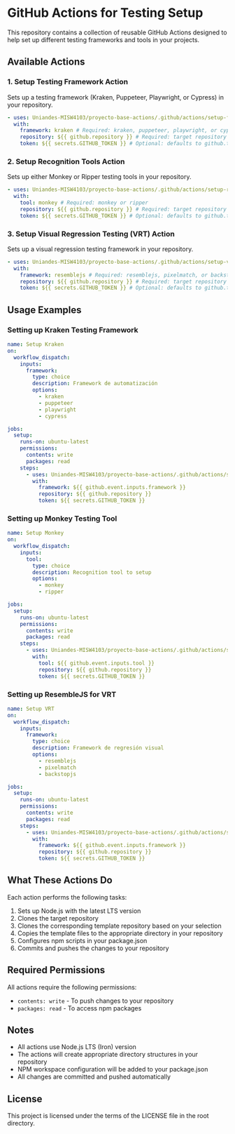 # GitHub Actions for Testing Setup

This repository contains a collection of reusable GitHub Actions designed to help set up different testing frameworks and tools in your projects.

## Available Actions

### 1. Setup Testing Framework Action

Sets up a testing framework (Kraken, Puppeteer, Playwright, or Cypress) in your repository.

```yaml
- uses: Uniandes-MISW4103/proyecto-base-actions/.github/actions/setup-framework@main
  with:
    framework: kraken # Required: kraken, puppeteer, playwright, or cypress
    repository: ${{ github.repository }} # Required: target repository
    token: ${{ secrets.GITHUB_TOKEN }} # Optional: defaults to github.token
```

### 2. Setup Recognition Tools Action

Sets up either Monkey or Ripper testing tools in your repository.

```yaml
- uses: Uniandes-MISW4103/proyecto-base-actions/.github/actions/setup-reconocimiento@main
  with:
    tool: monkey # Required: monkey or ripper
    repository: ${{ github.repository }} # Required: target repository
    token: ${{ secrets.GITHUB_TOKEN }} # Optional: defaults to github.token
```

### 3. Setup Visual Regression Testing (VRT) Action

Sets up a visual regression testing framework in your repository.

```yaml
- uses: Uniandes-MISW4103/proyecto-base-actions/.github/actions/setup-vrt@main
  with:
    framework: resemblejs # Required: resemblejs, pixelmatch, or backstopjs
    repository: ${{ github.repository }} # Required: target repository
    token: ${{ secrets.GITHUB_TOKEN }} # Optional: defaults to github.token
```

## Usage Examples

### Setting up Kraken Testing Framework

```yaml
name: Setup Kraken
on:
  workflow_dispatch:
    inputs:
      framework:
        type: choice
        description: Framework de automatización
        options:
          - kraken
          - puppeteer
          - playwright
          - cypress

jobs:
  setup:
    runs-on: ubuntu-latest
    permissions:
      contents: write
      packages: read
    steps:
      - uses: Uniandes-MISW4103/proyecto-base-actions/.github/actions/setup-framework@main
        with:
          framework: ${{ github.event.inputs.framework }}
          repository: ${{ github.repository }}
          token: ${{ secrets.GITHUB_TOKEN }}
```

### Setting up Monkey Testing Tool

```yaml
name: Setup Monkey
on:
  workflow_dispatch:
    inputs:
      tool:
        type: choice
        description: Recognition tool to setup
        options:
          - monkey
          - ripper

jobs:
  setup:
    runs-on: ubuntu-latest
    permissions:
      contents: write
      packages: read
    steps:
      - uses: Uniandes-MISW4103/proyecto-base-actions/.github/actions/setup-reconocimiento@main
        with:
          tool: ${{ github.event.inputs.tool }}
          repository: ${{ github.repository }}
          token: ${{ secrets.GITHUB_TOKEN }}
```

### Setting up ResembleJS for VRT

```yaml
name: Setup VRT
on:
  workflow_dispatch:
    inputs:
      framework:
        type: choice
        description: Framework de regresión visual
        options:
          - resemblejs
          - pixelmatch
          - backstopjs

jobs:
  setup:
    runs-on: ubuntu-latest
    permissions:
      contents: write
      packages: read
    steps:
      - uses: Uniandes-MISW4103/proyecto-base-actions/.github/actions/setup-vrt@main
        with:
          framework: ${{ github.event.inputs.framework }}
          repository: ${{ github.repository }}
          token: ${{ secrets.GITHUB_TOKEN }}
```

## What These Actions Do

Each action performs the following tasks:

1. Sets up Node.js with the latest LTS version
2. Clones the target repository
3. Clones the corresponding template repository based on your selection
4. Copies the template files to the appropriate directory in your repository
5. Configures npm scripts in your package.json
6. Commits and pushes the changes to your repository

## Required Permissions

All actions require the following permissions:

- `contents: write` - To push changes to your repository
- `packages: read` - To access npm packages

## Notes

- All actions use Node.js LTS (Iron) version
- The actions will create appropriate directory structures in your repository
- NPM workspace configuration will be added to your package.json
- All changes are committed and pushed automatically

## License

This project is licensed under the terms of the LICENSE file in the root directory.
